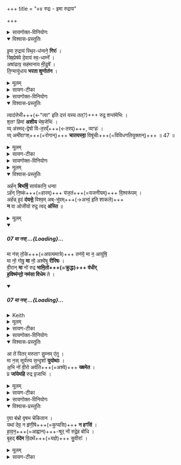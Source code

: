 +++
title = "०४ रुद्रः - इमा रुद्राय"

+++

<details><summary>सायणोक्त-विनियोगः</summary>

19अथ 'रौद्रीꣳरोहिणीमालभेत' इत्यस्य पशोः सूक्ते वपायाः पुरोनुवाक्यामाह - 
</details>
<details open><summary>विश्वास-प्रस्तुतिः</summary>

इ॒मा रु॒द्राय॑ स्थि॒र-ध॑न्वने॒ **गिरः॑** ।  
ख्षि॒प्रेष॑वे दे॒वाय॑ स्व॒-धाम्ने᳚ ।    
अषा॑ढाय॒ सह॑मानाय मी॒ढुषे᳚ ।  
ति॒ग्मायु॑धाय **भरता शृ॒णोत॑न** ।  
</details>
<details><summary>मूलम्</summary>

इ॒मा रु॒द्राय॑ स्थि॒रध॑न्वने॒ गिरः॑ ।  
ख्षि॒प्रेष॑वे दे॒वाय॑ स्व॒धाम्ने᳚ ।    
अषा॑ढाय॒ सह॑मानाय मी॒ढुषे᳚ ।  
ति॒ग्मायु॑धाय भरता शृ॒णोत॑न ।  
</details>
<details><summary>सायण-टीका</summary>

हे ऋत्विजो हे पुत्रपौत्रा वा शृणोतन मदीयं वाक्यं शृणुत । किं वाक्यमिति तदुच्यते -  
**रुद्राय इमा** वेदोक्ता **गिरः** स्तुतिरूपा वाचो भरत संपादयत ।  
कीदृशाय रुद्राय?  
**स्थिरधन्वने** दृढेन धनुषा युक्ताय ।  
**क्षिप्रेषवे** शीघ्रगामिबाणयुक्ताय ।  
**देवाय** द्योतमानाय  
**स्वधाम्ने** स्वकीयस्थानयुक्ताय स्वधाशब्दवाच्येनान्नेन युक्ताय वा । अषाढाय परैरभिभवितुमशक्याय । सहमानाय परानभिभवितुं समर्थाय । मीढुषे वृष्ट्यादिसेचनसमर्थाय । तिग्मायुधाय तीक्ष्णैरायुधैरुपतोय ॥
</details>
<details><summary>सायणोक्त-विनियोगः</summary>

20अथ वपाया याज्यामाह - 
</details>
<details open><summary>विश्वास-प्रस्तुतिः</summary>

त्वाद॑त्तेभी+++(←"त्वा" इति दत्तं यस्य तत्?)+++ रुद्र॒ शन्त॑मेभिः ।   
श॒तꣳ हिमा॑ **अशीय** भेष॒जेभिः॑ ।  
व्य् अ॑स्मद्-द्वेषो॑ वि-त॒रव्ँ+++(←तरप्)+++, व्यꣳहः॑ ।   
व्य् अमी॑वाꣳश्+++(=रोगान्)+++ **चातयस्वा॒** विषू॑चीः+++(=विविधगतियुक्तान्)+++ ॥ 47 ॥  
</details>
<details><summary>मूलम्</summary>

त्वाद॑त्तेभी रुद्र॒ शन्त॑मेभिः ।   
श॒तꣳ हिमा॑ अशीय भेष॒जेभिः॑ ।  
व्य॑स्मद्द्वेषो॑ वित॒रव्व्यँꣳहः॑ ।   
व्यमी॑वाꣳश्चातयस्वा॒ विषू॑चीः ॥ 47 ॥  
</details>
<details><summary>सायण-टीका</summary>

हे रुद्र **त्वा दत्तेभिः** त्वयाऽस्मभ्यं दत्तैः शंतमेभिः सुखतमैः **भेषजेभिः** ओषधैः **शतं हिमाः** शतसंख्याकान् संवत्सरान् **अशीय** प्राप्नुयाम् । **द्वेषः** द्वेषिणः शत्रून् अस्मद्विचातयस्व **अस्मत्तो** वियोजयस्व । नात्र वियोगमात्रं किंतु वितरं अतिशयेन वियोगं कुरु । अंहः पापं विचातयस्व । अमीवान् रोगान् विषूचीर् विविधगतियुक्तान् कृत्वा विचातयस्व ॥
</details>
<details><summary>सायणोक्त-विनियोगः</summary>

21अथ पुरोडाशस्य याज्यानुवाक्ययोः प्रतीके दर्शयति - 'अर्हन्बिभर्षि सायकानि धन्वा' इत्येषा पुरोनुवाक्या । सा च प्रवर्ग्यमन्त्रकाण्डे व्याख्यास्यते ।

'मा नस्तोके तनये' इति याज्या । सा च 'त्वमग्ने बृहद्वय' इत्यनुवाके व्याख्याता ॥
</details>
<details><summary>मूलम्</summary>

अर्ह॑न्बिभर्षि॒ मा न॑स्तो॒के ।  
</details>
<details open><summary>विश्वास-प्रस्तुतिः</summary>

अर्ह॑न् **बिभर्षि॒** साय॑कानि॒ धन्वा  
ऽर्ह॑न् नि॒ष्कं+++(=हारम्)+++ य॑ज॒तं+++(=यजनीयम्)+++ वि॒श्वरू॑पम् ।  
अर्ह॑न्न् इ॒दं **द॑यसे॒** विश्व॒म् अब्-भु॑वम्+++(→अभ्वं॒ इति शाकले)+++  
**न** वा ओजी॑यो रुद्र॒ त्वद् **अ॑स्ति** ॥
</details>
<details><summary>मूलम्</summary>

अर्ह॑न्नि॒ष्कय्ँय॑ज॒तव्ँ वि॒श्वरू॑पम् ।  
अर्ह॑न्नि॒दन्द॑यसे॒ विश्व॒मब्भु॑वम् ।  
न वा ओजी॑यो रुद्र॒ त्वद॑स्ति । 
</details>
<div class="js_include" includetitle="false" newlevelforh1="5" unfilled url="/vedAH_yajuH/taittirIyam/sArasvata-vibhAgaH/saMhitA/Rk/vishvAsa-prastutiH/4/5_rudra-homa-mantrAH/10_drApe_andhasas-pate/07_mA_nas.md">
<details open><summary><h5>07 मा नस् ...{Loading}...</h5></summary>

मा न॑स् तो॒के+++(=अपत्यमात्रे)+++ तन॑ये॒ मा न॒ आयु॑षि॒  
मा नो॒ गोषु॒ **मा** नो॒ अश्वे॑षु **रीरिषः** ।   
वी॒रान् **मा** नो॑ रुद्र **भामि॒तो+++(=क्रुद्धः)+++ व॑धीर्**  
**ह॒विष्म॑न्तो॒ नम॑सा विधेम** ते ।
</details>
</div>
<div class="js_include" includetitle="false" newlevelforh1="5" unfilled url="/vedAH_yajuH/taittirIyam/sArasvata-vibhAgaH/saMhitA/Rk/sarvASh_TIkAH/4/5_rudra-homa-mantrAH/10_drApe_andhasas-pate/07_mA_nas.md">
<details open><summary><h5>07 मा नस् ...{Loading}...</h5></summary>
<details><summary>Keith</summary>

Harm us not in our children, our descendants, our life; Harm us not in our cattle, in our horses;  
Smite not in anger our heroes, O Rudra;  
With oblations lot us serve thee with honour.
</details>
<details><summary>मूलम्</summary>

मा न॑स्तो॒के तन॑ये॒ मा न॒ आयु॑षि॒ मा नो॒ गोषु॒ मा नो॒ अश्वे॑षु रीरिषः ।   
वी॒रान्मा नो॑ रुद्र भामि॒तो व॑धीर्ह॒विष्म॑न्तो॒ नम॑सा विधेम ते ।
</details>
<details><summary>सायण-टीका</summary>

अथ षष्ठीमाह— मा नस्तोक इति।  
हे रुद्र नोऽस्मदीये तोकेऽपत्यमात्रे तनये विशेषतः पुत्रे मा रीरिषो हिंसां मा कुरु।  
नोऽस्मदीय आयुषि मा रीरिषः नोऽस्मदीयेषु गोषु मा रीरिषः।  
नोऽस्मदीयेष्वश्वेषु मा रीरिषः।  
**भामितः** क्रुद्धः सन्नोऽस्मदीयान्वीरान्भृत्यान्मा वधीः।  
वयं हविष्मन्तो हविर्युक्तास्ते तुभ्यं नमसा नमस्कारेण विधेम परिचरेम।
</details>
</details>
</div>
<details><summary>सायणोक्त-विनियोगः</summary>

22अथ हविषः पूरोनुवाक्यामाह - 
</details>
<details open><summary>विश्वास-प्रस्तुतिः</summary>

आ ते॑ पितर् मरुताꣳ सु॒म्नम् ए॑तु ।  
मा न॒स् सूर्य॑स्य स॒न्दृशो॑ **युयोथाः** ।  
अ॒भि नो॑ वी॒रो अर्व॑ति+++(=अश्वे)+++ **ख्षमेत** ।  
प्र **जा॑येमहि** रुद्र प्र॒जाभिः॑ ।  
</details>
<details><summary>मूलम्</summary>

आ ते॑ पितर्मरुताꣳ सु॒म्नमे॑तु ।  
मा न॒स्सूर्य॑स्य स॒न्दृशो॑ युयोथाः ।  
अ॒भि नो॑ वी॒रो अर्व॑ति ख्षमेत ।  
प्र जा॑येमहि रुद्र प्र॒जाभिः॑ ।  
</details>
<details><summary>सायण-टीका</summary>

हे मरुतां पितः पालक रुद्र ते सुम्नं त्वया संपादितत्वेन त्वदीयं सुखं आसमन्तात् एतु अस्मान्प्राप्नोतु । किंच त्वमस्मान् सूर्यस्य संदृशः सूर्यसम्बन्धिनो दर्शनान्मा युयोथाः मा वियोजय । सूर्यानुगृहीतं चक्षुष्पाटवमस्माकं सर्वदाऽस्त्वित्यर्थः । नोऽस्माकं वीरः पुत्रः अर्वति अश्वस्य पृष्ठे अभिक्षमेत सर्वप्रकारेण समर्थोऽस्तु । हे रुद्र त्वत्प्रसादाद्वयं प्रजाभिः प्रजायेमहि बह्वीः प्रजा उत्पादयामः ॥
</details>
<details><summary>सायणोक्त-विनियोगः</summary>

23अथ हविषो याज्यामाह - 
</details>
<details open><summary>विश्वास-प्रस्तुतिः</summary>

ए॒वा ब॑भ्रो वृषभ चेकितान ।   
यथा॑ देव॒ न हृ॑णी॒षे+++(=कुप्यसि)+++ **न हꣳसि॑** ।   
हा॒व॒न॒+++(=आह्वान)+++-श्रूर् नो॑ रुद्रे॒ह बो॑धि ।   
बृ॒हद् **व॑देम** वि॒दथे॑+++(=यज्ञे)+++ सु॒वीराः᳚ ।  
</details>
<details><summary>मूलम्</summary>

ए॒वा ब॑भ्रो वृषभ चेकितान ।   
यथा॑ देव॒ न हृ॑णी॒षे न हꣳसि॑ ।   
हा॒व॒न॒श्रूर्नो॑ रुद्रे॒ह बो॑धि ।   
बृ॒हद्व॑देम वि॒दथे॑ सु॒वीराः᳚ ।  
</details>
<details><summary>सायण-टीका</summary>

हे देव यथा **न हृणीषे** न कुप्यसि न हंसि च न मारयस्यपि एवैवमेव त्वामाह्वयामीति शेषः ।  
रुद्रस्य विशेषणानि - बभ्रो पिङ्गलवर्ण वृषभ कामानां वर्षक **चेकितान** सर्वज्ञ हे रुद्र **हावनश्रूः** आह्वानस्य श्रोता सन्निह कर्मणि नोऽस्मान् बोधि बुध्यस्व अस्मदीयां हूतिं जानीहीत्यर्थः । वयं सुवीराः शोभनापत्ययुक्ताः सन्तो विदथे यज्ञे बृहद्वदेम प्रौढं स्तोत्रं पठामः ॥
</details>

